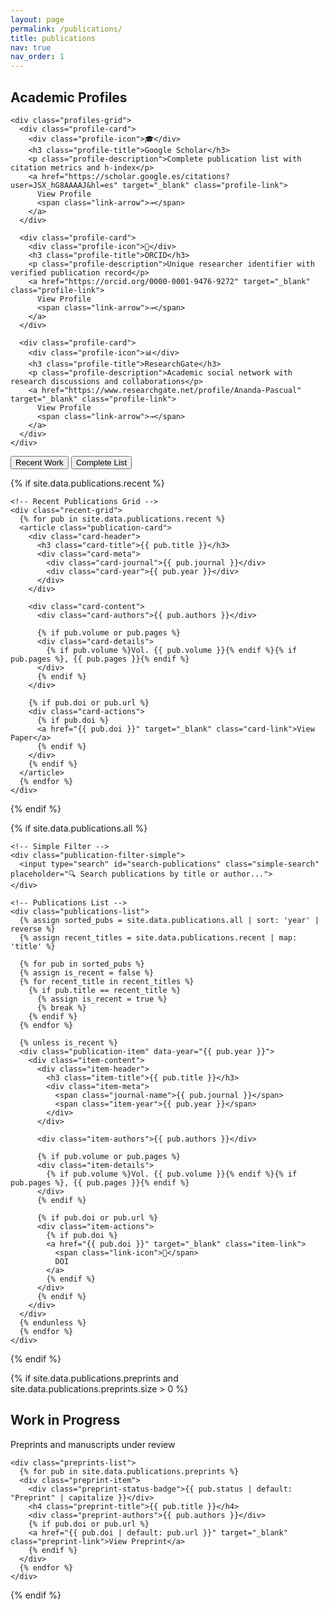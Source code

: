 ```yaml
---
layout: page
permalink: /publications/
title: publications
nav: true
nav_order: 1
---
```


<div class="publications-page-modern">

<!-- Academic Profiles Section - At Top -->
<div class="publications-section" id="profiles-section-top">
  <div class="section-container">
    <div class="section-header">
      <h2 class="section-title">Academic Profiles</h2>
    </div>
    
    <div class="profiles-grid">
      <div class="profile-card">
        <div class="profile-icon">🎓</div>
        <h3 class="profile-title">Google Scholar</h3>
        <p class="profile-description">Complete publication list with citation metrics and h-index</p>
        <a href="https://scholar.google.es/citations?user=JSX_hG8AAAAJ&hl=es" target="_blank" class="profile-link">
          View Profile
          <span class="link-arrow">→</span>
        </a>
      </div>
      
      <div class="profile-card">
        <div class="profile-icon">🔗</div>
        <h3 class="profile-title">ORCID</h3>
        <p class="profile-description">Unique researcher identifier with verified publication record</p>
        <a href="https://orcid.org/0000-0001-9476-9272" target="_blank" class="profile-link">
          View Profile
          <span class="link-arrow">→</span>
        </a>
      </div>
      
      <div class="profile-card">
        <div class="profile-icon">📊</div>
        <h3 class="profile-title">ResearchGate</h3>
        <p class="profile-description">Academic social network with research discussions and collaborations</p>
        <a href="https://www.researchgate.net/profile/Ananda-Pascual" target="_blank" class="profile-link">
          View Profile
          <span class="link-arrow">→</span>
        </a>
      </div>
    </div>
  </div>
</div>

<!-- Navigation Tabs -->
<div class="publications-nav">
  <div class="nav-tabs">
    <button class="nav-tab active" data-section="recent">Recent Work</button>
    <button class="nav-tab" data-section="all">Complete List</button>
  </div>
</div>

<!-- Recent Publications Section -->
{% if site.data.publications.recent %}
<div class="publications-section" id="recent-section">
  <div class="section-container">
    
    <!-- Recent Publications Grid -->
    <div class="recent-grid">
      {% for pub in site.data.publications.recent %}
      <article class="publication-card">
        <div class="card-header">
          <h3 class="card-title">{{ pub.title }}</h3>
          <div class="card-meta">
            <div class="card-journal">{{ pub.journal }}</div>
            <div class="card-year">{{ pub.year }}</div>
          </div>
        </div>
        
        <div class="card-content">
          <div class="card-authors">{{ pub.authors }}</div>
          
          {% if pub.volume or pub.pages %}
          <div class="card-details">
            {% if pub.volume %}Vol. {{ pub.volume }}{% endif %}{% if pub.pages %}, {{ pub.pages }}{% endif %}
          </div>
          {% endif %}
        </div>
        
        {% if pub.doi or pub.url %}
        <div class="card-actions">
          {% if pub.doi %}
          <a href="{{ pub.doi }}" target="_blank" class="card-link">View Paper</a>
          {% endif %}
        </div>
        {% endif %}
      </article>
      {% endfor %}
    </div>
  </div>
</div>
{% endif %}



<!-- All Publications Section -->
{% if site.data.publications.all %}
<div class="publications-section hidden" id="all-section">
  <div class="section-container">
    
    <!-- Simple Filter -->
    <div class="publication-filter-simple">
      <input type="search" id="search-publications" class="simple-search" placeholder="🔍 Search publications by title or author...">
    </div>

    <!-- Publications List -->
    <div class="publications-list">
      {% assign sorted_pubs = site.data.publications.all | sort: 'year' | reverse %}
      {% assign recent_titles = site.data.publications.recent | map: 'title' %}

      {% for pub in sorted_pubs %}
      {% assign is_recent = false %}
      {% for recent_title in recent_titles %}
        {% if pub.title == recent_title %}
          {% assign is_recent = true %}
          {% break %}
        {% endif %}
      {% endfor %}

      {% unless is_recent %}
      <div class="publication-item" data-year="{{ pub.year }}">
        <div class="item-content">
          <div class="item-header">
            <h3 class="item-title">{{ pub.title }}</h3>
            <div class="item-meta">
              <span class="journal-name">{{ pub.journal }}</span>
              <span class="item-year">{{ pub.year }}</span>
            </div>
          </div>
          
          <div class="item-authors">{{ pub.authors }}</div>
          
          {% if pub.volume or pub.pages %}
          <div class="item-details">
            {% if pub.volume %}Vol. {{ pub.volume }}{% endif %}{% if pub.pages %}, {{ pub.pages }}{% endif %}
          </div>
          {% endif %}
          
          {% if pub.doi or pub.url %}
          <div class="item-actions">
            {% if pub.doi %}
            <a href="{{ pub.doi }}" target="_blank" class="item-link">
              <span class="link-icon">🔗</span>
              DOI
            </a>
            {% endif %}
          </div>
          {% endif %}
        </div>
      </div>
      {% endunless %}
      {% endfor %}
    </div>
  </div>
</div>
{% endif %}

<!-- Preprints Section - Standalone -->
{% if site.data.publications.preprints and site.data.publications.preprints.size > 0 %}
<div class="publications-section">
  <div class="section-container">
    <div class="section-header">
      <h2 class="section-title">Work in Progress</h2>
      <p class="section-subtitle">Preprints and manuscripts under review</p>
    </div>
    
    <div class="preprints-list">
      {% for pub in site.data.publications.preprints %}
      <div class="preprint-item">
        <div class="preprint-status-badge">{{ pub.status | default: "Preprint" | capitalize }}</div>
        <h4 class="preprint-title">{{ pub.title }}</h4>
        <div class="preprint-authors">{{ pub.authors }}</div>
        {% if pub.doi or pub.url %}
        <a href="{{ pub.doi | default: pub.url }}" target="_blank" class="preprint-link">View Preprint</a>
        {% endif %}
      </div>
      {% endfor %}
    </div>
  </div>
</div>
{% endif %}

<!-- JavaScript for Tab Navigation -->
<script>
document.addEventListener('DOMContentLoaded', function() {
  const tabs = document.querySelectorAll('.nav-tab');
  const sections = document.querySelectorAll('.publications-section');
  
  tabs.forEach(tab => {
    tab.addEventListener('click', function() {
      const targetSection = this.dataset.section;
      
      // Update active tab
      tabs.forEach(t => t.classList.remove('active'));
      this.classList.add('active');
      
      // Show/hide sections (only the tabbed sections, not the profiles at top)
      sections.forEach(section => {
        if (section.id === 'profiles-section-top') {
          // Always keep profiles visible at top
          return;
        }
        
        if (section.id === targetSection + '-section') {
          section.classList.remove('hidden');
        } else {
          section.classList.add('hidden');
        }
      });
    });
  });
  
  // Simple search functionality
  const searchInput = document.getElementById('search-publications');
  const publicationItems = document.querySelectorAll('.publication-item');
  
  searchInput?.addEventListener('input', function() {
    const searchTerm = this.value.toLowerCase();
    
    publicationItems.forEach(item => {
      const title = item.querySelector('.item-title')?.textContent.toLowerCase() || '';
      const authors = item.querySelector('.item-authors')?.textContent.toLowerCase() || '';
      
      if (title.includes(searchTerm) || authors.includes(searchTerm)) {
        item.style.display = 'block';
      } else {
        item.style.display = 'none';
      }
    });
  });
});
</script>

</div>